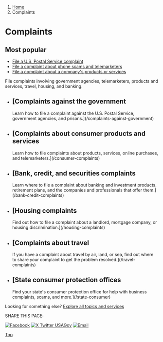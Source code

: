 1. [Home](/)
2. Complaints

Complaints
==========

Most popular
------------

* [File a U.S. Postal Service complaint](/postal-service-complaints)
* [File a complaint about phone scams and telemarketers](/telemarketer-scam-call-complaints)
* [File a complaint about a company's products or services](/company-product-service-complaints)

File complaints involving government agencies, telemarketers, products and services, travel, housing, and banking.

* [Complaints against the government
  ---------------------------------

  Learn how to file a complaint against the U.S. Postal Service, government agencies, and prisons.](/complaints-against-government)
* [Complaints about consumer products and services
  -----------------------------------------------

  Learn how to file complaints about products, services, online purchases, and telemarketers.](/consumer-complaints)
* [Bank, credit, and securities complaints
  ---------------------------------------

  Learn where to file a complaint about banking and investment products, retirement plans, and the companies and professionals that offer them.](/bank-credit-complaints)
* [Housing complaints
  ------------------

  Find out how to file a complaint about a landlord, mortgage company, or housing discrimination.](/housing-complaints)
* [Complaints about travel
  -----------------------

  If you have a complaint about travel by air, land, or sea, find out where to share your complaint to get the problem resolved.](/travel-complaints)
* [State consumer protection offices
  ---------------------------------

  Find your state's consumer protection office for help with business complaints, scams, and more.](/state-consumer)

Looking for something else?
[Explore all topics and services](/#all-topics-header)

SHARE THIS PAGE:

[![Facebook](/themes/custom/usagov/images/social-media-icons/Facebook_Icon.svg)](https://www.facebook.com/sharer/sharer.php?u=https://www.usa.gov/complaints&v=3)
[![X Twitter USAGov](/themes/custom/usagov/images/social-media-icons/X_Twitter_Icon.svg?version=2)](https://twitter.com/intent/tweet?source=webclient&text=https://www.usa.gov/complaints)
[![Email](/themes/custom/usagov/images/social-media-icons/Email_Icon.svg?version=2)](mailto:?subject=https://www.usa.gov/complaints)

[Top](#main-content)